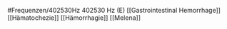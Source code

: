 #Frequenzen/402530Hz
402530 Hz (E)
[[Gastrointestinal Hemorrhage]]
[[Hämatochezie]]
[[Hämorrhagie]]
[[Melena]]